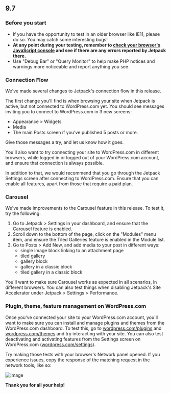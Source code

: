 ## 9.7

### Before you start

- If you have the opportunity to test in an older browser like IE11, please do so. You may catch some interesting bugs!
- **At any point during your testing, remember to [check your browser's JavaScript console](https://codex.wordpress.org/Using_Your_Browser_to_Diagnose_JavaScript_Errors#Step_3:_Diagnosis) and see if there are any errors reported by Jetpack there.**
- Use "Debug Bar" or "Query Monitor" to help make PHP notices and warnings more noticeable and report anything you see.

### Connection Flow

We've made several changes to Jetpack's connection flow in this release.

The first change you'll find is when browsing your site when Jetpack is active, but not connected to WordPress.com yet. You should see messages inviting you to connect to WordPress.com in 3 new screens:

- Appearance > Widgets
- Media
- The main Posts screen if you've published 5 posts or more.

Give those messages a try, and let us know how it goes.

You'll also want to try connecting your site to WordPress.com in different browsers, while logged in or logged out of your WordPress.com account, and ensure that connection is always possible.

In addition to that, we would recommend that you go through the Jetpack Settings screen after connecting to WordPress.com. Ensure that you can enable all features, apart from those that require a paid plan.

### Carousel

We've made improvements to the Carousel feature in this release. To test it, try the following:

1. Go to Jetpack > Settings in your dashboard, and ensure that the Carousel feature is enabled.
2. Scroll down to the bottom of the page, click on the "Modules" menu item, and ensure the Tiled Galleries feature is enabled in the Module list.
3. Go to Posts > Add New, and add media to your post in different ways:
	- single image block linking to an attachment page
	- tiled gallery
	- gallery block
	- gallery in a classic block
	- tiled gallery in a classic block

You'll want to make sure Carousel works as expected in all scenarios, in different browsers. You can also test things when disabling Jetpack's Site Accelerator under Jetpack > Settings > Performance.

### Plugin, theme, feature management on WordPress.com

Once you've connected your site to your WordPress.com account, you'll want to make sure you can install and manage plugins and themes from the WordPress.com dashboard. To test this, go to [wordpress.com/plugins](https://wordpress.com/plugins) and [wordpress.com/themes](https://wordpress.com/themes) and try interacting with your site.
You can also test deactivating and activating features from the Settings screen on WordPress.com ([wordpress.com/settings](https://wordpress.com/settings)).

Try making those tests with your browser's Network panel opened. If you experience issues, copy the response of the matching request in the network tools, like so:

![image](https://user-images.githubusercontent.com/426388/116233578-c2620b80-a75b-11eb-9729-2b35d1d7c108.png)

**Thank you for all your help!**
